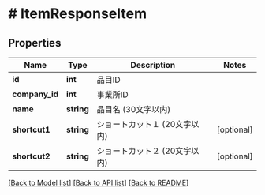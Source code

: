 # # ItemResponseItem

## Properties

Name | Type | Description | Notes
------------ | ------------- | ------------- | -------------
**id** | **int** | 品目ID | 
**company_id** | **int** | 事業所ID | 
**name** | **string** | 品目名 (30文字以内) | 
**shortcut1** | **string** | ショートカット１ (20文字以内) | [optional] 
**shortcut2** | **string** | ショートカット２ (20文字以内) | [optional] 

[[Back to Model list]](../../README.md#documentation-for-models) [[Back to API list]](../../README.md#documentation-for-api-endpoints) [[Back to README]](../../README.md)



